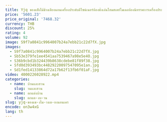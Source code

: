 ```yaml
---
title: Yjq ของแข็งไม้ข้างเตียงนอนเครื่องประดับดีไซน์เนอร์ห้องนั่งเล่นโฮมสเตย์โมเดลห้องนิทรรศการเครื่องประดับ
price: '5601.23'
price_original: '7468.32'
currency: THB
discount: 25%
rating: 4
volume: 92
image: S9f7a0841c9964007b24a7ebb21c22d7fX.jpg
images:
  - S9f7a0841c9964007b24a7ebb21c22d7fX.jpg
  - Sb53e379fe1ee4541aa7539467a98e5e4O.jpg
  - S36b9cbd1b324439b8638cdebe81f89f38.jpg
  - Sfd0d393493bc44829220097547095e1an.jpg
  - Sd1fed14133864d72a17b62f13fb6f01aF.jpg
video: 4000226028922.mp4
categories:
  - name: บ้านและสวน
    slug: านและสวน
  - name: ตกแต่งบ้าน
    slug: ตกแต-งบ-าน
slug: yjq-ของแข-งไม-างเต-ยงนอนเคร
encode: on3w4xG
lang: th
---
```

  